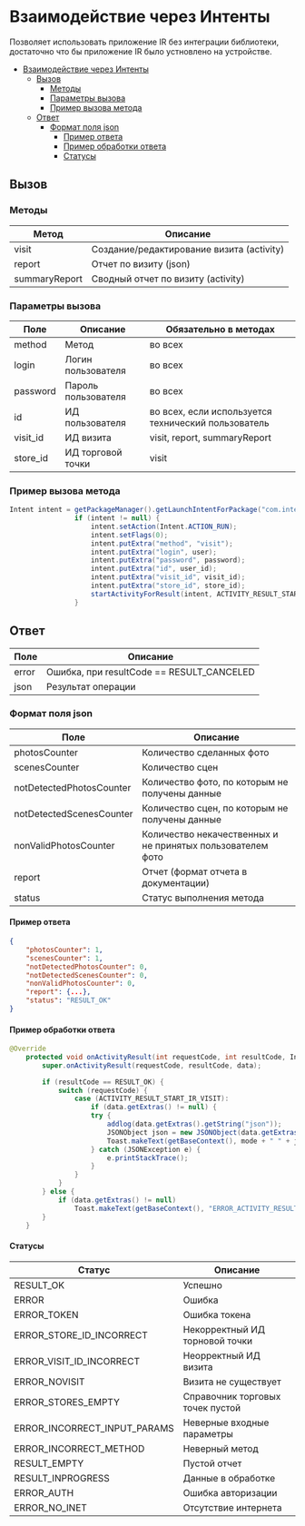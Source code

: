 # Взаимодействие через Интенты
Позволяет использовать приложение IR без интеграции библиотеки, достаточно что бы приложение IR было устновлено на устройстве.

- [Взаимодействие через Интенты](#%d0%92%d0%b7%d0%b0%d0%b8%d0%bc%d0%be%d0%b4%d0%b5%d0%b9%d1%81%d1%82%d0%b2%d0%b8%d0%b5-%d1%87%d0%b5%d1%80%d0%b5%d0%b7-%d0%98%d0%bd%d1%82%d0%b5%d0%bd%d1%82%d1%8b)
  - [Вызов](#%d0%92%d1%8b%d0%b7%d0%be%d0%b2)
    - [Методы](#%d0%9c%d0%b5%d1%82%d0%be%d0%b4%d1%8b)
    - [Параметры вызова](#%d0%9f%d0%b0%d1%80%d0%b0%d0%bc%d0%b5%d1%82%d1%80%d1%8b-%d0%b2%d1%8b%d0%b7%d0%be%d0%b2%d0%b0)
    - [Пример вызова метода](#%d0%9f%d1%80%d0%b8%d0%bc%d0%b5%d1%80-%d0%b2%d1%8b%d0%b7%d0%be%d0%b2%d0%b0-%d0%bc%d0%b5%d1%82%d0%be%d0%b4%d0%b0)
  - [Ответ](#%d0%9e%d1%82%d0%b2%d0%b5%d1%82)
    - [Формат поля json](#%d0%a4%d0%be%d1%80%d0%bc%d0%b0%d1%82-%d0%bf%d0%be%d0%bb%d1%8f-json)
      - [Пример ответа](#%d0%9f%d1%80%d0%b8%d0%bc%d0%b5%d1%80-%d0%be%d1%82%d0%b2%d0%b5%d1%82%d0%b0)
      - [Пример обработки ответа](#%d0%9f%d1%80%d0%b8%d0%bc%d0%b5%d1%80-%d0%be%d0%b1%d1%80%d0%b0%d0%b1%d0%be%d1%82%d0%ba%d0%b8-%d0%be%d1%82%d0%b2%d0%b5%d1%82%d0%b0)
      - [Статусы](#%d0%a1%d1%82%d0%b0%d1%82%d1%83%d1%81%d1%8b)

## Вызов 
### Методы
Метод  | Описание 
------------- | -------------
visit  |Создание/редактирование визита (activity)   
report |Отчет по визиту (json)
summaryReport |Сводный отчет по визиту (activity)

### Параметры вызова
Поле  | Описание | Обязательно в методах
------------- | ------------- | -------------
method  | Метод | во всех
login | Логин пользователя | во всех
password | Пароль пользователя | во всех
id | ИД пользователя | во всех, если используется технический пользователь
visit_id | ИД визита | visit, report, summaryReport
store_id | ИД торговой точки | visit

### Пример вызова метода
```java
Intent intent = getPackageManager().getLaunchIntentForPackage("com.intelligenceretail.www.pilot");
                if (intent != null) {
                    intent.setAction(Intent.ACTION_RUN);
                    intent.setFlags(0);
                    intent.putExtra("method", "visit");
                    intent.putExtra("login", user);
                    intent.putExtra("password", password);
                    intent.putExtra("id", user_id);
                    intent.putExtra("visit_id", visit_id);
                    intent.putExtra("store_id", store_id);
                    startActivityForResult(intent, ACTIVITY_RESULT_START_IR_VISIT);
                }
```

## Ответ
Поле  | Описание
------------- | -------------
error  | Ошибка, при resultCode == RESULT_CANCELED
json | Результат операции

### Формат поля json
Поле  | Описание
------------- | -------------
photosCounter  | Количество сделанных фото
scenesCounter  | Количество сцен 
notDetectedPhotosCounter  | Количество фото, по которым не получены данные
notDetectedScenesCounter  | Количество сцен, по которым не получены данные
nonValidPhotosCounter  | Количество некачественных и не принятых пользователем фото
report  | Отчет (формат отчета в документации)
status  | Статус выполнения метода

#### Пример ответа
```json
{
    "photosCounter": 1,
    "scenesCounter": 1,
    "notDetectedPhotosCounter": 0,
    "notDetectedScenesCounter": 0,
    "nonValidPhotosCounter": 0,
    "report": {...},
    "status": "RESULT_OK"
}
```

#### Пример обработки ответа
```java
@Override
    protected void onActivityResult(int requestCode, int resultCode, Intent data) {
        super.onActivityResult(requestCode, resultCode, data);

        if (resultCode == RESULT_OK) {
            switch (requestCode) {
                case (ACTIVITY_RESULT_START_IR_VISIT):
                    if (data.getExtras() != null) {
                    try {
                        addlog(data.getExtras().getString("json"));
                        JSONObject json = new JSONObject(data.getExtras().getString("json"));
                        Toast.makeText(getBaseContext(), mode + " " + json.getString("status"), Toast.LENGTH_LONG).show();
                    } catch (JSONException e) {
                        e.printStackTrace();
                    }
                }
            }
        } else {
            if (data.getExtras() != null)
                Toast.makeText(getBaseContext(), "ERROR_ACTIVITY_RESULT " + data.getExtras().getString("error"), Toast.LENGTH_LONG).show();
        }
    }
```

#### Статусы 
Статус  | Описание
------------- | -------------
RESULT_OK | Успешно
ERROR | Ошибка
ERROR_TOKEN | Ошибка токена
ERROR_STORE_ID_INCORRECT | Некорректный ИД торновой точки
ERROR_VISIT_ID_INCORRECT | Неорректный ИД визита
ERROR_NOVISIT | Визита не существует
ERROR_STORES_EMPTY | Справочник торговых точек пустой
ERROR_INCORRECT_INPUT_PARAMS | Неверные входные параметры
ERROR_INCORRECT_METHOD | Неверный метод
RESULT_EMPTY | Пустой отчет
RESULT_INPROGRESS | Данные в обработке
ERROR_AUTH | Ошибка авторизации
ERROR_NO_INET | Отсутствие интернета